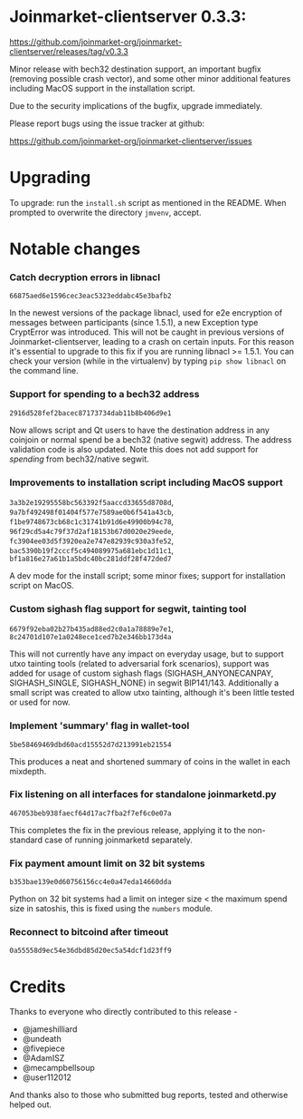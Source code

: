 Joinmarket-clientserver 0.3.3:
=================

<https://github.com/joinmarket-org/joinmarket-clientserver/releases/tag/v0.3.3>

Minor release with bech32 destination support, an important bugfix (removing possible crash vector),
and some other minor additional features including MacOS support in the installation script.

Due to the security implications of the bugfix, upgrade immediately.

Please report bugs using the issue tracker at github:

<https://github.com/joinmarket-org/joinmarket-clientserver/issues>

Upgrading 
=========

To upgrade: run the `install.sh` script as mentioned in the README. When prompted to overwrite the directory `jmvenv`, accept.


Notable changes
===============

### Catch decryption errors in libnacl

`66875aed6e1596cec3eac5323eddabc45e3bafb2`

In the newest versions of the package libnacl, used for e2e encryption of messages between
participants (since 1.5.1), a new Exception type CryptError was introduced. This will not be
caught in previous versions of Joinmarket-clientserver, leading to a crash on certain inputs.
For this reason it's essential to upgrade to this fix if you are running libnacl >= 1.5.1.
You can check your version (while in the virtualenv) by typing `pip show libnacl` on the command line.

### Support for spending to a bech32 address

`2916d528fef2bacec87173734dab11b8b406d9e1`

Now allows script and Qt users to have the destination address in any coinjoin or normal spend
be a bech32 (native segwit) address. The address validation code is also updated. Note this does
not add support for *spending* from bech32/native segwit.

### Improvements to installation script including MacOS support

`3a3b2e19295558bc563392f5aaccd33655d8708d`, `9a7bf492498f01404f577e7589ae0b6f541a43cb`, `f1be9748673cb68c1c31741b91d6e49900b94c78`, `96f29cd5a4c79f37d2af18153b67d0020e29eede`, `fc3904ee03d5f3920ea2e747e82939c930a3fe52`, `bac5390b19f2cccf5c494089975a681ebc1d11c1`, `bf1a816e27a61b1a5bdc40bc281ddf28f472ded7`

A dev mode for the install script; some minor fixes; support for installation script on MacOS.

### Custom sighash flag support for segwit, tainting tool

`6679f92eba02b27b435ad88ed2c0a1a78889e7e1`, `8c24701d107e1a0248ece1ced7b2e346bb173d4a`

This will not currently have any impact on everyday usage, but to support utxo tainting
tools (related to adversarial fork scenarios), support was added for usage of custom
sighash flags (SIGHASH_ANYONECANPAY, SIGHASH_SINGLE, SIGHASH_NONE) in segwit BIP141/143.
Additionally a small script was created to allow utxo tainting, although it's been little
tested or used for now.

### Implement 'summary' flag in wallet-tool

`5be58469469dbd60acd15552d7d213991eb21554`

This produces a neat and shortened summary of coins in the wallet in each mixdepth.

### Fix listening on all interfaces for standalone joinmarketd.py

`467053beb938faecf64d17ac7fba2f7ef6c0e07a`

This completes the fix in the previous release, applying it to the non-standard case
of running joinmarketd separately.

### Fix payment amount limit on 32 bit systems

`b353bae139e0d60756156cc4e0a47eda14660dda`

Python on 32 bit systems had a limit on integer size < the maximum spend size in satoshis,
this is fixed using the `numbers` module.

### Reconnect to bitcoind after timeout

`0a55558d9ec54e36dbd85d20ec5a54dcf1d23ff9`

Credits
=======

Thanks to everyone who directly contributed to this release -

- @jameshilliard
- @undeath
- @fivepiece
- @AdamISZ
- @mecampbellsoup
- @user112012

And thanks also to those who submitted bug reports, tested and otherwise helped out.
